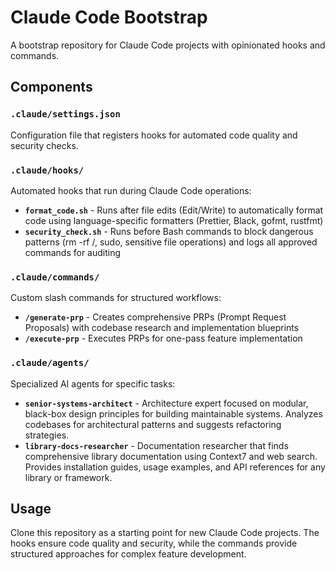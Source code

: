 # Claude Code Bootstrap

A bootstrap repository for Claude Code projects with opinionated hooks and commands.

## Components

### `.claude/settings.json`
Configuration file that registers hooks for automated code quality and security checks.

### `.claude/hooks/`
Automated hooks that run during Claude Code operations:

- **`format_code.sh`** - Runs after file edits (Edit/Write) to automatically format code using language-specific formatters (Prettier, Black, gofmt, rustfmt)
- **`security_check.sh`** - Runs before Bash commands to block dangerous patterns (rm -rf /, sudo, sensitive file operations) and logs all approved commands for auditing

### `.claude/commands/`
Custom slash commands for structured workflows:

- **`/generate-prp`** - Creates comprehensive PRPs (Prompt Request Proposals) with codebase research and implementation blueprints
- **`/execute-prp`** - Executes PRPs for one-pass feature implementation

### `.claude/agents/`
Specialized AI agents for specific tasks:

- **`senior-systems-architect`** - Architecture expert focused on modular, black-box design principles for building maintainable systems. Analyzes codebases for architectural patterns and suggests refactoring strategies.
- **`library-docs-researcher`** - Documentation researcher that finds comprehensive library documentation using Context7 and web search. Provides installation guides, usage examples, and API references for any library or framework.

## Usage

Clone this repository as a starting point for new Claude Code projects. The hooks ensure code quality and security, while the commands provide structured approaches for complex feature development.

